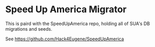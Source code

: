 # Speed Up America Migrator

This is paird with the SpeedUpAmerica repo, holding all of SUA's DB migrations and seeds.

See https://github.com/Hack4Eugene/SpeedUpAmerica
